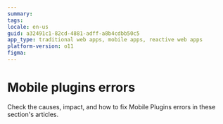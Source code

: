 ```yaml
---
summary:
tags:
locale: en-us
guid: a32491c1-82cd-4881-adff-a8b4cdbb50c5
app_type: traditional web apps, mobile apps, reactive web apps
platform-version: o11
figma:
---
```


# Mobile plugins errors

Check the causes, impact, and how to fix Mobile Plugins errors in these section's articles.
